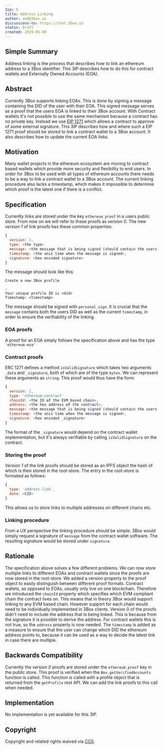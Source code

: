 ```yaml
---
3ip: 5
title: Address Linking
author: oed@3box.io
discussions-to: https://chat.3box.io
status: Draft
created: 2019-05-09
---
```


## Simple Summary
Address linking is the process that describes how to link an ethereum address to a 3Box identifier. This 3IP describes how to do this for contract wallets and Externally Owned Accounts (EOA).

## Abstract
Currently 3Box supports linking EOAs. This is done by signing a message containing the DID of the user with their EOA. This signed message serves as a proof that the users EOA is linked to their 3Box account. With Contract wallets it's not possible to use the same mechanism because a contract has no private key. Instead we use [EIP 1271](http://eips.ethereum.org/EIPS/eip-1271) which allows a contract to approve of some external signature. This 3IP describes how and where such a EIP 1271 proof should be stored to link a contract wallet to a 3Box account. It also describes how to update the current EOA links.

## Motivation
Many wallet projects in the ethereum ecosystem are moving to contract based wallets which provide more security and flexibility to end users. In order for 3Box to be used with all types of ethereum accounts there needs to be a way to link a contract wallet to a 3Box account. The current linking procedure also lacks a timestamp, which makes it impossible to determine which proof is the latest one if there is a conflict.

## Specification
Currently links are stored under the key `ethereum_proof` in a users public store. From now on we will refer to these proofs as *version 0*. The new *version 1* of link proofs has these common properties:
```js
{
  version: 1,
  type: <the type>
  message: <the message that is being signed (should contain the users DID, and the timestamp)>,
  timestamp: <the unix time when the message is signed>,
  signature: <hex encoded signature>
}
```
The message should look like this:
```
Create a new 3Box profile

-
Your unique profile ID is <did>
Timestamp: <timestamp>
```
The message should be signed with `personal_sign`. It is crucial that the `message` contains both the users DID as well as the current `timestamp`, in order to ensure the verifiability of the linking.

### EOA proofs
A proof for an EOA simply follows the specification above and has the type `'ethereum-eoa'`

### Contract proofs
ERC 1271 defines a method `isValidSignature` which takes two arguments `_data` and `_signature`, both of which are of the type `bytes`. We can represent these arguments as `string`. This proof would thus have the form:
```js
{
  version: 1,
  type: 'ethereum-contract'
  chainId: <the ID of the EVM based chain>,
  address: <the hex address of the contract>,
  message: <the message that is being signed (should contain the users DID, and the timestamp)>,
  timestamp: <the unix time when the message is signed>,
  signature: <hex encoded _signature>
}
```
The format of the `_signature` would depend on the contract wallet implementation, but it's always verifiable by calling `isValidSignature` on the contract.

### Storing the proof
*Version 1* of the link proofs should be stored as an IPFS object the hash of which is then stored in the root-store. The entry in the root-store is formated as follows:
```js
{
  type: 'address-link',
  data: <CID>
}
```
This allows us to store links to multiple addresses on different chains etc.

### Linking procedure
From a UX perspective the linking procedure should be simple. 3Box would simply request a signature of `message` from the contract wallet software. The resulting signature would be stored under `signature`.

## Rationale
The specification above solves a few different problems. We can now store multiple links to different EOAs and contract wallets since the proofs are now stored in the root-store. We added a version property to the proof object to easily distinguish between different proof formats. Contract wallets, as opposed to EOAs, usually only live on one blockchain. Therefore we introduced the `chainId` property which specifies which EVM compliant chain the contract lives on. This means that in theory 3Box would support linking to any EVM based chain. However support for each chain would need to be individually implemented in 3Box clients. Version 0 of the proofs didn't need to include the address that is being linked. This is because from the signature it is possible to derive the address. For contract wallets this is not true, so the `address` property is now needed. The `timestamp` is added as a measure to ensure that the user can change which DID the ethereum address points to, because it can be used as a way to decide the latest link in case there are multiple.

## Backwards Compatibility
Currently the *version 0* proofs are stored under the `ethereum_proof` key in the public store. This proof is verified when the `Box.getVerifiedAccounts` function is called. This function is called with a profile object that is returned from the `getProfile` rest API. We can add the link proofs to this call when needed.

## Implementation
No implementation is yet available for this 3IP.

## Copyright
Copyright and related rights waived via [CC0](https://creativecommons.org/publicdomain/zero/1.0/).
